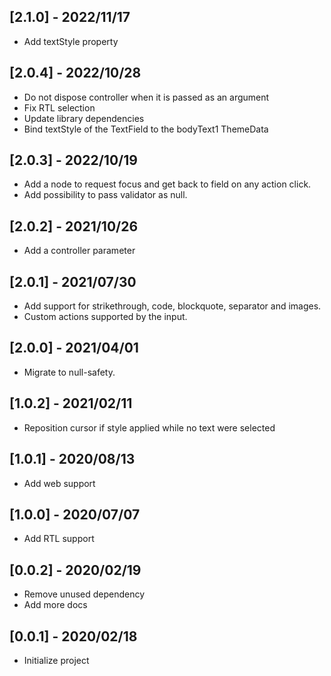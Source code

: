 ## [2.1.0] - 2022/11/17

* Add textStyle property

## [2.0.4] - 2022/10/28

* Do not dispose controller when it is passed as an argument
* Fix RTL selection
* Update library dependencies
* Bind textStyle of the TextField to the bodyText1 ThemeData

## [2.0.3] - 2022/10/19

* Add a node to request focus and get back to field on any action click.
* Add possibility to pass validator as null.

## [2.0.2] - 2021/10/26

* Add a controller parameter

## [2.0.1] - 2021/07/30

* Add support for strikethrough, code, blockquote, separator and images.
* Custom actions supported by the input.

## [2.0.0] - 2021/04/01

* Migrate to null-safety.

## [1.0.2] - 2021/02/11

* Reposition cursor if style applied while no text were selected

## [1.0.1] - 2020/08/13

* Add web support

## [1.0.0] - 2020/07/07

* Add RTL support

## [0.0.2] - 2020/02/19

* Remove unused dependency
* Add more docs

## [0.0.1] - 2020/02/18

* Initialize project
